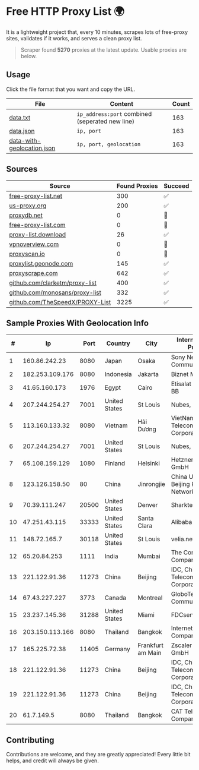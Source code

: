 
# Free HTTP Proxy List 🌍

It is a lightweight project that, every 10 minutes, scrapes lots of free-proxy sites, validates if it works, and serves a clean proxy list.


> Scraper found **5270** proxies at the latest update. Usable proxies are below.

## Usage

Click the file format that you want and copy the URL.


|File|Content|Count|
|----|-------|-----|
|[data.txt](https://raw.githubusercontent.com/themiralay/Proxy-List-World/master/data.txt)|`ip_address:port` combined (seperated new line)|163|
|[data.json](https://raw.githubusercontent.com/themiralay/Proxy-List-World/master/data.json)|`ip, port`|163|
|[data-with-geolocation.json](https://raw.githubusercontent.com/themiralay/Proxy-List-World/master/data-with-geolocation.json)|`ip, port, geolocation`|163|

## Sources

|Source|Found Proxies|Succeed|
|------|-------------|-------|
|[free-proxy-list.net](https://free-proxy-list.net)|300|✅|
|[us-proxy.org](https://www.us-proxy.org)|200|✅|
|[proxydb.net](http://proxydb.net)|0|🚫|
|[free-proxy-list.com](https://free-proxy-list.com/?page=&port=&type%5B%5D=http&type%5B%5D=https&up_time=0&search=Search)|0|🚫|
|[proxy-list.download](https://www.proxy-list.download/HTTP)|26|✅|
|[vpnoverview.com](https://vpnoverview.com/privacy/anonymous-browsing/free-proxy-servers)|0|🚫|
|[proxyscan.io](https://www.proxyscan.io)|0|🚫|
|[proxylist.geonode.com](https://proxylist.geonode.com/api/proxy-list?limit=300&page=1&sort_by=lastChecked&sort_type=desc&protocols=http,https)|145|✅|
|[proxyscrape.com](https://api.proxyscrape.com/v2/?request=displayproxies&protocol=http&timeout=10000&country=all&ssl=all&anonymity=all)|642|✅|
|[github.com/clarketm/proxy-list](https://raw.githubusercontent.com/clarketm/proxy-list/master/proxy-list-raw.txt)|400|✅|
|[github.com/monosans/proxy-list](https://raw.githubusercontent.com/monosans/proxy-list/main/proxies/http.txt)|332|✅|
|[github.com/TheSpeedX/PROXY-List](https://raw.githubusercontent.com/TheSpeedX/PROXY-List/master/http.txt)|3225|✅|


## Sample Proxies With Geolocation Info

|#|Ip|Port|Country|City|Internet Service Provider|
|-|--|----|-------|----|-------------------------|
|1|160.86.242.23|8080|Japan|Osaka|Sony Network Communications Inc|
|2|182.253.109.176|8080|Indonesia|Jakarta|Biznet Metronet|
|3|41.65.160.173|1976|Egypt|Cairo|Etisalat Misr Mobile BB|
|4|207.244.254.27|7001|United States|St Louis|Nubes, LLC|
|5|113.160.133.32|8080|Vietnam|Hải Dương|VietNam Post and Telecom Corporation|
|6|207.244.254.27|7001|United States|St Louis|Nubes, LLC|
|7|65.108.159.129|1080|Finland|Helsinki|Hetzner Online GmbH|
|8|123.126.158.50|80|China|Jinrongjie|China Unicom Beijing Province Network|
|9|70.39.111.247|20500|United States|Denver|Sharktech|
|10|47.251.43.115|33333|United States|Santa Clara|Alibaba Cloud LLC|
|11|148.72.165.7|30118|United States|St Louis|velia.net|
|12|65.20.84.253|1111|India|Mumbai|The Constant Company|
|13|221.122.91.36|11273|China|Beijing|IDC, China Telecommunications Corporation|
|14|67.43.227.227|3773|Canada|Montreal|GloboTech Communications|
|15|23.237.145.36|31288|United States|Miami|FDCservers.net|
|16|203.150.113.166|8080|Thailand|Bangkok|Internet Thailand Company Ltd.|
|17|165.225.72.38|11405|Germany|Frankfurt am Main|Zscaler Switzerland GmbH|
|18|221.122.91.36|11273|China|Beijing|IDC, China Telecommunications Corporation|
|19|221.122.91.36|11273|China|Beijing|IDC, China Telecommunications Corporation|
|20|61.7.149.5|8080|Thailand|Bangkok|CAT Telecom Public Company Limited|



## Contributing

Contributions are welcome, and they are greatly appreciated! Every
little bit helps, and credit will always be given.

